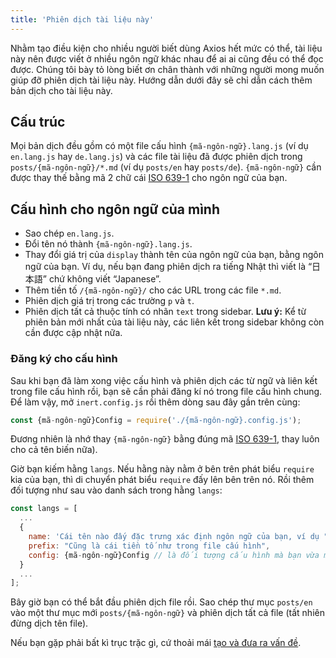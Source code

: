 ```yaml
---
title: 'Phiên dịch tài liệu này'
---
```


Nhằm tạo điều kiện cho nhiều người biết dùng Axios hết mức có thể, tài liệu này nên được viết ở nhiều ngôn ngữ khác nhau để ai ai cũng đều có thể đọc được. Chúng tôi bày tỏ lòng biết ơn chân thành với những người mong muốn giúp đỡ phiên dịch tài liệu này. Hướng dẫn dưới đây sẽ chỉ dẫn cách thêm bản dịch cho tài liệu này.

## Cấu trúc

Mọi bản dịch đều gồm có một file cấu hình `{mã-ngôn-ngữ}.lang.js` (ví dụ `en.lang.js` hay `de.lang.js`) và các file tài liệu đã được phiên dịch trong `posts/{mã-ngôn-ngữ}/*.md` (ví dụ `posts/en` hay `posts/de`). `{mã-ngôn-ngữ}` cần được thay thế bằng mã 2 chữ cái [ISO 639-1](https://en.wikipedia.org/wiki/ISO_639-1) cho ngôn ngữ của bạn.

## Cấu hình cho ngôn ngữ của mình

 - Sao chép `en.lang.js`.
 - Đổi tên nó thành `{mã-ngôn-ngữ}.lang.js`.
 - Thay đổi giá trị của `display` thành tên của ngôn ngữ của bạn, bằng ngôn ngữ của bạn. Ví dụ, nếu bạn đang phiên dịch ra tiếng Nhật thì viết là “日本語” chứ không viết “Japanese”.
 - Thêm tiền tố `/{mã-ngôn-ngữ}/` cho các URL trong các file `*.md`.
 - Phiên dịch giá trị trong các trường `p` và `t`.
 - Phiên dịch tất cả thuộc tính có nhãn `text` trong sidebar. **Lưu ý:** Kể từ phiên bản mới nhất của tài liệu này, các liên kết trong sidebar không còn cần được cập nhật nữa.

### Đăng ký cho cấu hình

Sau khi bạn đã làm xong việc cấu hình và phiên dịch các từ ngữ và liên kết trong file cấu hình rồi, bạn sẽ cần phải đăng kí nó trong file cấu hình chung. Để làm vậy, mở `inert.config.js` rồi thêm dòng sau đây gần trên cùng:

```js
const {mã-ngôn-ngữ}Config = require('./{mã-ngôn-ngữ}.config.js');
```

Đương nhiên là nhớ thay `{mã-ngôn-ngữ}` bằng đúng mã [ISO 639-1](https://en.wikipedia.org/wiki/ISO_639-1), thay luôn cho cả tên biến nữa).

Giờ bạn kiếm hằng `langs`. Nếu hằng này nằm ở bên trên phát biểu `require` kia của bạn, thì di chuyển phát biểu `require` đấy lên bên trên nó. Rồi thêm đối tượng như sau vào danh sách trong hằng `langs`:

```js
const langs = [
  ...
  {
    name: 'Cái tên nào đấy đặc trưng xác định ngôn ngữ của bạn, ví dụ "Tiếng Việt" hay "日本語"',
    prefix: "Cũng là cái tiền tố như trong file cấu hình",
    config: {mã-ngôn-ngữ}Config // là đối tượng cấu hình mà bạn vừa mới import lúc nãy
  }
  ...
];
```

Bây giờ bạn có thể bắt đầu phiên dịch file rồi. Sao chép thư mục `posts/en` vào một thư mục mới `posts/{mã-ngôn-ngữ}` và phiên dịch tất cả file (tất nhiên đừng dịch tên file).

Nếu bạn gặp phải bất kì trục trặc gì, cứ thoải mái [tạo và đưa ra vấn đề](https://github.com/axios/axios-docs/issues/new/choose).
